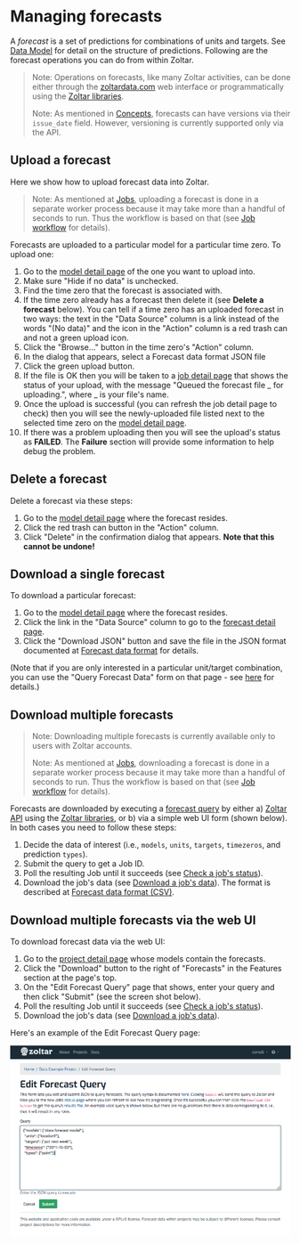 # Managing forecasts

A _forecast_ is a set of predictions for combinations of units and targets. See [Data Model](DataModel.md) for detail on the structure of predictions. Following are the forecast operations you can do from within Zoltar.

> Note: Operations on forecasts, like many Zoltar activities, can be done either through the [zoltardata.com](https://www.zoltardata.com/) web interface or programmatically using the [Zoltar libraries](ApiIntro.md).
>
> Note: As mentioned in [Concepts](Concepts.md), forecasts can have versions via their `issue_date` field. However, versioning is currently supported only via the API.


## Upload a forecast

Here we show how to upload forecast data into Zoltar.

> Note: As mentioned at [Jobs](Jobs.md), uploading a forecast is done in a separate worker process because it may take more than a handful of seconds to run. Thus the workflow is based on that (see [Job workflow](Jobs.md#workflow) for details).


Forecasts are uploaded to a particular model for a particular time zero. To upload one:

1. Go to the [model detail page](ModelDetailPage.md) of the one you want to upload into.
1. Make sure "Hide if no data" is unchecked.
1. Find the time zero that the forecast is associated with.
1. If the time zero already has a forecast then delete it (see **Delete a forecast** below). You can tell if a time zero has an uploaded forecast in two ways: the text in the "Data Source" column is a link instead of the words "(No data)" and the icon in the "Action" column is a red trash can and not a green upload icon.
1. Click the "Browse..." button in the time zero's "Action" column.
1. In the dialog that appears, select a Forecast data format JSON file
1. Click the green upload button.
1. If the file is OK then you will be taken to a [job detail page](Jobs.md#check-a-jobs-status) that shows the status of your upload, with the message "Queued the forecast file _ for uploading.", where _ is your file's name.
1. Once the upload is successful (you can refresh the job detail page to check) then you will see the newly-uploaded file listed next to the selected time zero on the [model detail page](ModelDetailPage.md).
1. If there was a problem uploading then you will see the upload's status as **FAILED**. The **Failure** section will provide some information to help debug the problem.


## Delete a forecast

Delete a forecast via these steps:

1. Go to the [model detail page](ModelDetailPage.md) where the forecast resides.
1. Click the red trash can button in the "Action" column.
1. Click "Delete" in the confirmation dialog that appears. **Note that this cannot be undone!**


## Download a single forecast

To download a particular forecast:

1. Go to the [model detail page](ModelDetailPage.md) where the forecast resides.
1. Click the link in the "Data Source" column to go to the [forecast detail page](Forecasts.md).
1. Click the "Download JSON" button and save the file in the JSON format documented at [Forecast data format](FileFormats.md#forecast-data-file-format-json) for details.

(Note that if you are only interested in a particular unit/target combination, you can use the "Query Forecast Data" form on that page - see [here](ForecastDetailPage.md#query-form-and-results) for details.)


## Download multiple forecasts

> Note: Downloading multiple forecasts is currently available only to users with Zoltar accounts.
>
> Note: As mentioned at [Jobs](Jobs.md), downloading a forecast is done in a separate worker process because it may take more than a handful of seconds to run. Thus the workflow is based on that (see [Job workflow](Jobs.md#workflow) for details).

Forecasts are downloaded by executing a [forecast query](ForecastQueryFormat.md) by either a) [Zoltar API](Api.md) using the [Zoltar libraries](ApiIntro.md), or b) via a simple web UI form (shown below). In both cases you need to follow these steps:
 
 1. Decide the data of interest (i.e., `models`, `units`, `targets`, `timezeros`, and prediction `types`).
 1. Submit the query to get a Job ID.
 1. Poll the resulting Job until it succeeds (see [Check a job's status](Jobs.md#check-a-jobs-status)).
 1. Download the job's data (see [Download a job's data](Jobs.md#download-a-jobs-data)). The format is described at [Forecast data format (CSV)](FileFormats.md#forecast-data-format-csv).
 
 
## Download multiple forecasts via the web UI
 
 To download forecast data via the web UI:
 
 1. Go to the [project detail page](ProjectDetailPage.md) whose models contain the forecasts. 
 1. Click the "Download" button to the right of "Forecasts" in the Features section at the page's top.
 1. On the "Edit Forecast Query" page that shows, enter your query and then click "Submit" (see the screen shot below).
 1. Poll the resulting Job until it succeeds (see [Check a job's status](Jobs.md#check-a-jobs-status)).
 1. Download the job's data (see [Download a job's data](Jobs.md#download-a-jobs-data)).


Here's an example of the Edit Forecast Query page:

![Query forecasts page](img/query-forecasts.png "Query forecasts page")
